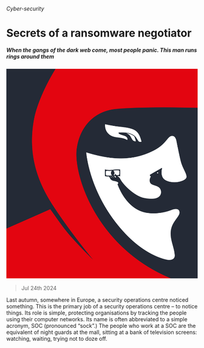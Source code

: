###### Cyber-security

# Secrets of a ransomware negotiator 

##### When the gangs of the dark web come, most people panic. This man runs rings around them 

![image](images/1843_20240719_1843_RANSOME-01.jpg) 

> Jul 24th 2024 

Last autumn, somewhere in Europe, a security operations centre noticed something. This is the primary job of a security operations centre – to notice things. Its role is simple, protecting organisations by tracking the people using their computer networks. Its name is often abbreviated to a simple acronym, SOC (pronounced “sock”.) The people who work at a SOC are the  equivalent of night guards at the mall, sitting at a bank of television screens: watching, waiting, trying not to doze off. 

